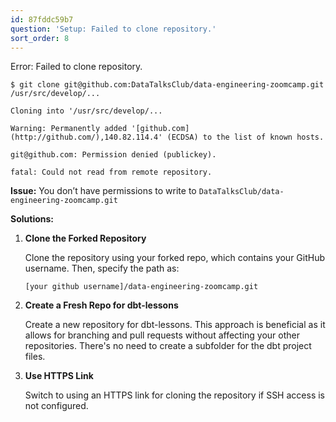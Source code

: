 ```yaml
---
id: 87fddc59b7
question: 'Setup: Failed to clone repository.'
sort_order: 8
---
```




Error: Failed to clone repository.

```
$ git clone git@github.com:DataTalksClub/data-engineering-zoomcamp.git /usr/src/develop/...

Cloning into '/usr/src/develop/...

Warning: Permanently added '[github.com](http://github.com/),140.82.114.4' (ECDSA) to the list of known hosts.

git@github.com: Permission denied (publickey).

fatal: Could not read from remote repository.
```

**Issue:** You don’t have permissions to write to `DataTalksClub/data-engineering-zoomcamp.git`

**Solutions:**

1. **Clone the Forked Repository**
   
   Clone the repository using your forked repo, which contains your GitHub username. Then, specify the path as:
   
   ```
   [your github username]/data-engineering-zoomcamp.git
   ```

2. **Create a Fresh Repo for dbt-lessons**
   
   Create a new repository for dbt-lessons. This approach is beneficial as it allows for branching and pull requests without affecting your other repositories. There's no need to create a subfolder for the dbt project files.

3. **Use HTTPS Link**
   
   Switch to using an HTTPS link for cloning the repository if SSH access is not configured.